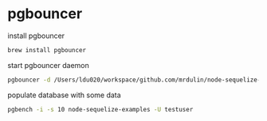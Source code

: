 # pgbouncer

install pgbouncer

```bash
brew install pgbouncer
```

start pgbouncer daemon

```bash
pgbouncer -d /Users/ldu020/workspace/github.com/mrdulin/node-sequelize-examples/src/examples/pgbouncer/pgbouncer-test.ini
```

populate database with some data

```bash
pgbench -i -s 10 node-sequelize-examples -U testuser
```
